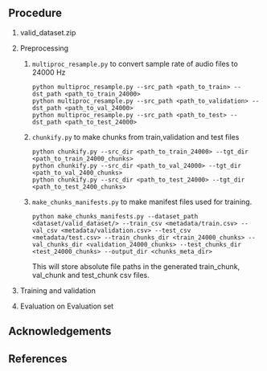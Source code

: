 
## Procedure
1. valid_dataset.zip
2. Preprocessing 
    1. `multiproc_resample.py` to convert sample rate of audio files to 24000 Hz
       ```
       python multiproc_resample.py --src_path <path_to_train> --dst_path <path_to_train_24000>
       python multiproc_resample.py --src_path <path_to_validation> --dst_path <path_to_val_24000>
       python multiproc_resample.py --src_path <path_to_test> --dst_path <path_to_test_24000>
       ```
    2. `chunkify.py` to make chunks from train,validation and test files
        ```
        python chunkify.py --src_dir <path_to_train_24000> --tgt_dir <path_to_train_24000_chunks>
        python chunkify.py --src_dir <path_to_val_24000> --tgt_dir <path_to_val_2400_chunks>
        python chunkify.py --src_dir <path_to_test_24000> --tgt_dir <path_to_test_2400_chunks>
        ```
    3. `make_chunks_manifests.py` to make manifest files used for training.
        ```
        python make_chunks_manifests.py --dataset_path <dataset/valid_dataset/> --train_csv <metadata/train.csv> --val_csv <metadata/validation.csv> --test_csv <metadata/test.csv> --train_chunks_dir <train_24000_chunks> --val_chunks_dir <validation_24000_chunks> --test_chunks_dir <test_24000_chunks> --output_dir <chunks_meta_dir>
        ```
       This will store absolute file paths in the generated train_chunk, val_chunk and test_chunk csv files.

3. Training and validation

4. Evaluation on Evaluation set
   


## Acknowledgements


## References

